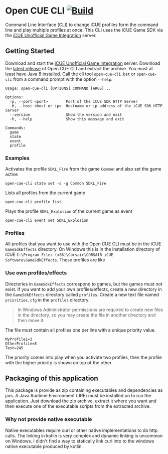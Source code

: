 # Open CUE CLI [![Build](https://github.com/Legion2/open-cue-cli/workflows/Build/badge.svg)](https://github.com/Legion2/open-cue-cli/actions?query=workflow%3ABuild)
Command Line Interface (CLI) to change iCUE profiles form the command line and play multiple profiles at once.
This CLI uses the iCUE Game SDK via the [iCUE Unofficial Game Integration](https://github.com/Zac-McDonald/iCUE-Custom-Game-Integration) server.

## Getting Started
Download and start the [iCUE Unofficial Game Integration](https://github.com/Zac-McDonald/iCUE-Custom-Game-Integration) server.
Download the [latest release](https://github.com/Legion2/open-cue-cli/releases/latest) of Open CUE CLI and extract the archive.
You must at least have Java 8 installed.
Call the cli tool `open-cue-cli.bat` or `open-cue-cli` from a command prompt with the option `--help`.

```
Usage: open-cue-cli [OPTIONS] COMMAND [ARGS]...

Options:
  -p, --port <port>        Port of the iCUE SDK HTTP Server
  -H, --host <host or ip>  Hostname or ip address of the iCUE SDK HTTP Server
  --version                Show the version and exit
  -h, --help               Show this message and exit

Commands:
  game
  state
  event
  profile
```

### Examples
Activates the profile `SDKL_Fire` from the game `Common` and also set the game active
```
open-cue-cli state set -s -g Common SDKL_Fire
```

Lists all profiles from the current game
```
open-cue-cli profile list
```

Plays the profile `SDKL_Explosion` of the current game as event
```
open-cue-cli event set SDKL_Explosion
```

### Profiles
All profiles that you want to use with the Open CUE CLI must be in the iCUE `GameSdkEffects` directory.
On Windows this is in the installation directory of iCUE `C:\Program Files (x86)\Corsair\CORSAIR iCUE Software\GameSdkEffects`.
These profiles are like 

### Use own profiles/effects
Directories in `GameSdkEffects` correspond to games, but the games must not exist.
If you want to add your own profiles/effects, create a new directory in the `GameSdkEffects` directory called `profiles`.
Create a new text file named `priorities.cfg` in the `profiles` directory.

> In Windows Administrator permissions are required to create new files in the directory, so you may create the file in another directory and then move it.

The file must contain all profiles one per line with a unique priority value.
```properties
MyProfile1=3
OtherProfile=8
Test=245
```
The priority comes into play when you activate two profiles, then the profile with the higher priority is shown on top of the other.

## Packaging of this application
This package is provide as zip containing executables and dependencies as jars.
A Java Runtime Environment (JRE) must be installed on to run the application.
Just download the zip archive, extract it where you want and then execute one of the executable scripts from the extracted archive.

### Why not provide native executable
Native executables require curl or other native implementations to do http calls.
The linking in kotlin is very complex and dynamic linking is uncommon on Windows.
I didn't find a way to statically link curl into to the windows native executable produced by kotlin.
